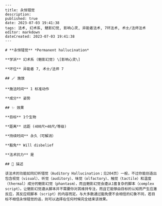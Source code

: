 
    ---
    title: 永恒错觉
    description: 
    published: true
    date: 2023-07-03 19:41:38
    tags: 法术, 幻术系, 魅影幻觉, 影响心灵, 异能者法术, 7环法术, 术士/法师法术
    editor: markdown
    dateCreated: 2023-07-03 19:41:38
    ---

    # **永恒错觉** *Permanent hallucination*

    **学派** 幻术系 (魅影幻觉) \[影响心灵\] 

    **环位** 异能者 7, 术士/法师 7

    ## 🪄 施放

    **施法时间** 1 标准动作

    **成分** 姿势

    ## ✨ 效果 

    **目标** 1个生物 

    **距离** 远距 (400尺+40尺/等级)  

    **持续时间** 永久（可解消） 

    **豁免** Will disbelief

    **法术抗力** 是

    ## 📖 描述

    该法术的功能如同幻听错觉（Auditory Hallucination；见204页）一般，不过你能创造出包含视觉（visual）、听觉（auditory）、味觉（olfactory）、触觉（tactile）和温度（thermal）成分的魅影幻觉（phantasm），而且魅影幻觉会遵从1套复杂的脚本（complex script）。让魅影幻觉遵从脚本并不需要你对其维持专注，而且它能够由目标的认知而产生应激反应，其反应视脚本（script）的内容而定。与大多数通过豁免便不会相信的幻象不同，若目标不相信永恒错觉的话，则可以选择在任何时候完全结束该效果。
    